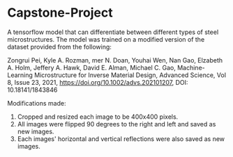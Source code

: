 # Capstone-Project
 A tensorflow model that can differentiate between different types of steel microstructures. The model was trained on a modified version of the dataset provided from the following:

 
 Zongrui Pei, Kyle A. Rozman, mer N. Doan, Youhai Wen, Nan Gao, Elzabeth A. Holm, Jeffery A. Hawk, David E. Alman, Michael C. Gao, Machine-Learning Microstructure for Inverse Material Design, Advanced Science, Vol 8, Issue 23, 2021, https://doi.org/10.1002/advs.202101207, DOI: 10.18141/1843846

Modifications made:
1. Cropped and resized each image to be 400x400 pixels.
2. All images were flipped 90 degrees to the right and left and saved as new images.
3. Each images' horizontal and vertical reflections were also saved as new images.
